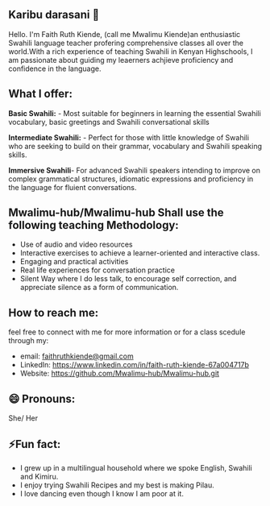 ## Karibu darasani 👋
Hello. I'm Faith Ruth Kiende, (call me Mwalimu Kiende)an enthusiastic Swahili language teacher profering comprehensive classes all over the world.With a rich experience of teaching Swahili in Kenyan Highschools, I am passionate about guiding my leaerners achjieve proficiency and confidence in the language.
## What I offer:
**Basic Swahili:** - Most suitable for beginners in learning the essential Swahili vocabulary, basic greetings and Swahili conversational skills

**Intermediate Swahili:** - Perfect for those with little knowledge of Swahili who are seeking to build on their grammar, vocabulary and Swahili speaking skills.

**Immersive Swahili**- For advanced Swahili speakers intending to improve on complex grammatical structures, idiomatic expressions and proficiency in the language for fluient conversations.
## Mwalimu-hub/Mwalimu-hub Shall use the following teaching Methodology:
- Use of audio and video resources
- Interactive exercises to achieve a learner-oriented and interactive class.  
- Engaging and practical activities
- Real life experiences for conversation practice
- Silent Way where I do less talk, to encourage self correction, and appreciate silence as a form of communication.

## How to reach me: 
 feel free to connect with me for more information or for a class scedule through my:
- email: faithruthkiende@gmail.com 
- LinkedIn: [https://www.linkedin.com/in/faith-ruth-kiende-67a004717b ](https://www.linkedin.com/in/faith-ruth-kiende-67a04717b/)
- Website: https://github.com/Mwalimu-hub/Mwalimu-hub.git
## 😄 Pronouns: 
She/ Her 
## ⚡Fun fact:
- I grew up in a multilingual household where we spoke English, Swahili and Kimiru.
- I enjoy trying Swahili Recipes and my best is making Pilau.
- I love dancing even though I know I am poor at it. 

